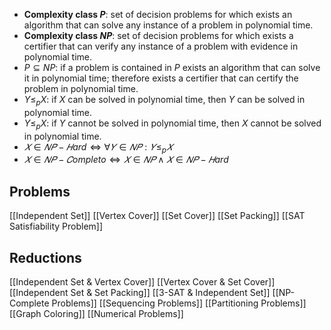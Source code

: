 - **Complexity class $P$**: set of decision problems for which exists an algorithm that can solve any instance of a problem in polynomial time.
- **Complexity class $NP$**: set of decision problems for which exists a certifier that can verify any instance of a problem with evidence in polynomial time.
- $P ⊆ NP$: if a problem is contained in $P$ exists an algorithm that can solve it in polynomial time; therefore exists a certifier that can certify the problem in polynomial time.
- $Y ≤_p X$: if $X$ can be solved in polynomial time, then $Y$ can be solved in polynomial time.
- $Y ≤_p X$: if $Y$ cannot be solved in polynomial time, then $X$ cannot be solved in polynomial time.
- $𝑋 \in 𝑁𝑃-𝐻ard ⇔ ∀ 𝑌∈𝑁𝑃: 𝑌 ≤_p 𝑋$
- $𝑋∈𝑁𝑃-𝐶ompleto ⇔ 𝑋∈𝑁𝑃 ∧ 𝑋∈𝑁𝑃-𝐻ard$
## Problems
[[Independent Set]]
[[Vertex Cover]]
[[Set Cover]]
[[Set Packing]]
[[SAT Satisfiability Problem]]
## Reductions
[[Independent Set & Vertex Cover]]
[[Vertex Cover & Set Cover]]
[[Independent Set & Set Packing]]
[[3-SAT & Independent Set]]
[[NP-Complete Problems]]
[[Sequencing Problems]]
[[Partitioning Problems]]
[[Graph Coloring]]
[[Numerical Problems]]